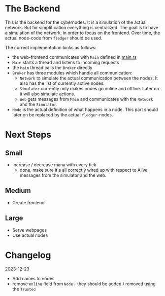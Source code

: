 # The Backend

This is the backend for the cybernodes.
It is a simulation of the actual network.
But for simplification everything is centralized.
The goal is to have a simulation of the network, in order to focus on the frontend.
Over time, the actual node-code from `fledger` should be used.

The current implementation looks as follows:

- the web-frontend communicates with `Main` defined in [main.rs](./src/main.rs)
- `Main` starts a thread and listens to incoming requests
- the `Main` thread calls the `Broker` directly
- `Broker` has three modules which handle all communication:
  - `Network` to simulate the actual communication between the nodes.
  It also has the list of currently active nodes.
  - `Simulator` currently only makes nodes go online and offline.
  Later on it will also simulate actions.
  - `Web` gets messages from `Main` and communicates with the `Network` and
  the `Simulator`.
- `Node` is the actual definition of what happens in a node.
This part should later on be replaced by the actual `fledger`-nodes.

# Next Steps

## Small

- Increase / decrease mana with every tick
  - done, make sure it's all correctly wired up with respect to Alive messages from the 
  simulator and the web.

## Medium

- Create frontend

## Large

- Serve webpages
- Use actual nodes

# Changelog

2023-12-23
- Add names to nodes
- remove `online` field from `Node` - they should be added / removed using the `Trusted`
